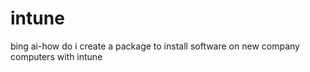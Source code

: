 # intune
bing ai-how do i create a package to install software on new company computers with intune
